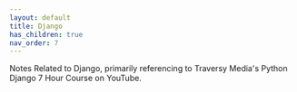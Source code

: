 ```yaml
---
layout: default
title: Django
has_children: true
nav_order: 7
---
```


Notes Related to Django, primarily referencing to Traversy Media's Python Django 7 Hour Course on YouTube.
